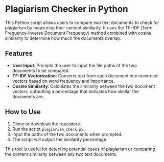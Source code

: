 # Plagiarism Checker in Python

This Python script allows users to compare two text documents to check for plagiarism by measuring their content similarity. It uses the TF-IDF (Term Frequency-Inverse Document Frequency) method combined with cosine similarity to determine how much the documents overlap.

## Features
- **User Input**: Prompts the user to input the file paths of the two documents to be compared.
- **TF-IDF Vectorization**: Converts text from each document into numerical vectors based on word frequency and importance.
- **Cosine Similarity**: Calculates the similarity between the two document vectors, outputting a percentage that indicates how similar the documents are.

## How to Use
1. Clone or download the repository.
2. Run the script `plagiarism_check.py`.
3. Input the paths of the two documents when prompted.
4. The script will output the similarity percentage.

This tool is useful for detecting potential cases of plagiarism or comparing the content similarity between any two text documents.
